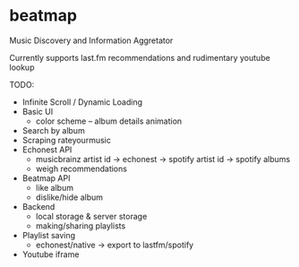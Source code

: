 # beatmap
Music Discovery and Information Aggretator

Currently supports last.fm recommendations and rudimentary youtube lookup

TODO:
* Infinite Scroll / Dynamic Loading
* Basic UI
	- color scheme
	– album details animation
* Search by album
* Scraping rateyourmusic
* Echonest API
	- musicbrainz artist id -> echonest -> spotify artist id -> spotify albums
	- weigh recommendations
* Beatmap API
	- like album
	- dislike/hide album
* Backend
	- local storage & server storage
	- making/sharing playlists 
* Playlist saving
	- echonest/native -> export to lastfm/spotify
* Youtube iframe